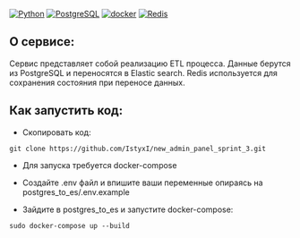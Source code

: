 [![Python](https://img.shields.io/badge/-Python-464646?style=flat-square&logo=Python)](https://www.python.org/)
[![PostgreSQL](https://img.shields.io/badge/-PostgreSQL-464646?style=flat-square&logo=PostgreSQL)](https://www.postgresql.org/)
[![docker](https://img.shields.io/badge/-Docker-464646?style=flat-square&logo=docker)](https://www.docker.com/)
[![Redis](https://img.shields.io/badge/Redis-%23DD0031.svg?logo=redis&logoColor=white)](#)
## О сервисе:
Сервис представляет собой реализацию ETL процесса. Данные берутся из PostgreSQL и переносятся в Elastic search. Redis используется для сохранения состояния при переносе данных.
## Как запустить код:
* Скопировать код:
```
git clone https://github.com/IstyxI/new_admin_panel_sprint_3.git
```

* Для запуска требуется docker-compose

* Cоздайте .env файл и впишите ваши переменные опираясь на postgres_to_es/.env.example

* Зайдите в postgres_to_es и запустите docker-compose:
```
sudo docker-compose up --build
```
